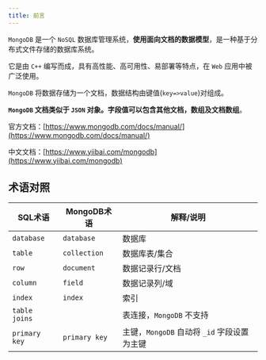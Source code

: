 ```yaml
---
title: 前言
---
```


`MongoDB` 是一个 `NoSQL` 数据库管理系统，**使用面向文档的数据模型**，是一种基于分布式文件存储的数据库系统。

它是由 `C++` 编写而成，具有高性能、高可用性、易部署等特点，在 `Web` 应用中被广泛使用。

`MongoDB` 将数据存储为一个文档，数据结构由键值(`key=>value`)对组成。

**`MongoDB` 文档类似于 `JSON` 对象。字段值可以包含其他文档，数组及文档数组**。

官方文档：[https://www.mongodb.com/docs/manual/](https://www.mongodb.com/docs/manual/)

中文文档：[https://www.yiibai.com/mongodb](https://www.yiibai.com/mongodb)

## 术语对照

| SQL术语       | MongoDB术语   | 解释/说明                                   |
| ------------- | ------------- | ------------------------------------------- |
| `database`    | `database`    | 数据库                                      |
| `table`       | `collection`  | 数据库表/集合                               |
| `row`         | `document`    | 数据记录行/文档                             |
| `column`      | `field`       | 数据记录列/域                               |
| `index`       | `index`       | 索引                                        |
| `table joins` |               | 表连接，`MongoDB` 不支持                    |
| `primary key` | `primary key` | 主键，`MongoDB` 自动将 `_id` 字段设置为主键 |
